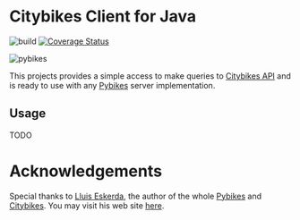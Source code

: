 Citybikes Client for Java 
=======

![build](https://api.travis-ci.org/russellhoff/citybikes-java-client.svg?branch=master) [![Coverage Status](https://coveralls.io/repos/github/russellhoff/citybikes-java-client/badge.svg?branch=master)](https://coveralls.io/github/russellhoff/citybikes-java-client?branch=master)

![pybikes](http://citybik.es/files/pybikes.png)

This projects provides a simple access to make queries to [Citybikes API](http://api.citybik.es/) and is ready to use with any [Pybikes](https://github.com/eskerda/pybikes) server implementation. 

## Usage

TODO

# Acknowledgements

Special thanks to [Lluis Eskerda](https://github.com/eskerda), the author of the whole [Pybikes](https://github.com/eskerda/pybikes) and [Citybikes](http://api.citybik.es/). You may visit his web site [here](https://eskerda.com/).